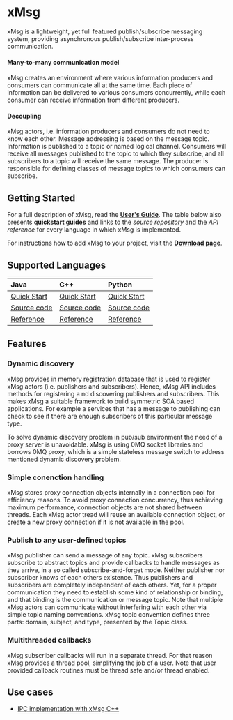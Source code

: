 # xMsg

xMsg is a lightweight, yet full featured publish/subscribe messaging system,
providing asynchronous publish/subscribe inter-process communication.

#### Many-to-many communication model

xMsg creates an environment where various information producers and
consumers can communicate all at the same time. Each piece of information can
be delivered to various consumers concurrently, while each consumer can
receive information from different producers.

#### Decoupling

xMsg actors, i.e. information producers and consumers do not need to know each
other. Message addressing is based on the message topic. Information is
published to a topic or named logical channel. Consumers will receive all
messages published to the topic to which they subscribe, and all subscribers
to a topic will receive the same message. The producer is responsible for
defining classes of message topics to which consumers can subscribe.


## Getting Started

For a full description of xMsg, read the [**User's Guide**](guides/actors.md).
The table below also presents **quickstart guides**
and links to the *source repository* and the *API reference*
for every language in which xMsg is implemented.

For instructions how to add xMsg to your project,
visit the [**Download page**](download.md).


## Supported Languages

<div class="doc-lang-table" markdown="1">

| Java | C++ | Python |
|:-----|:----|:-------|
| [Quick Start][jq] | [Quick Start][cq] | [Quick Start][pq] |
| [Source code][jg] | [Source code][cg] | [Source code][pg] |
| [Reference][jr]   | [Reference][cr]   | [Reference][pr]   |

</div>

[jq]: quickstart/java.md
[jg]: https://github.com/JeffersonLab/xmsg-java
[jr]: /xmsg/api/java/current/

[cq]: quickstart/cpp.md
[cg]: https://github.com/JeffersonLab/xmsg-cpp
[cr]: /xmsg/api/cpp/

[pq]: quickstart/python.md
[pg]: https://github.com/JeffersonLab/xmsg-python
[pr]: /xmsg/api/python/


## Features

### Dynamic discovery

xMsg provides in memory registration database that is used to register xMsg actors
(i.e. publishers and subscribers). Hence, xMsg API includes methods for registering a
nd discovering publishers and subscribers. This makes xMsg a suitable framework to
build symmetric SOA based applications. For example a services that has a message
to publishing can check to see if there are enough subscribers of this particular message type.

To solve dynamic discovery problem in pub/sub environment the need of a proxy
server is unavoidable. xMsg is using 0MQ socket libraries and borrows 0MQ proxy,
which is a simple stateless message switch to address mentioned dynamic discovery problem.

### Simple conenction handling

xMsg stores proxy connection objects internally in a connection pool for
efficiency reasons. To avoid proxy connection concurrency, thus achieving
maximum performance, connection objects are not shared between threads.
Each xMsg actor tread will reuse an available connection object, or create
a new proxy connection if it is not available in the pool.

### Publish to any user-defined topics

xMsg publisher can send a message of any topic. xMsg subscribers subscribe
to abstract topics and provide callbacks to handle messages as they arrive,
in a so called subscribe-and-forget mode. Neither publisher nor subscriber
knows of each others existence. Thus publishers and subscribers are completely
independent of each others. Yet, for a proper communication they need to
establish some kind of relationship or binding, and that binding is the
communication or message topic. Note that multiple xMsg actors can communicate
without interfering with each other via simple topic naming conventions.
xMsg topic convention defines three parts: domain, subject, and type,
presented by the Topic class.

### Multithreaded callbacks

xMsg subscriber callbacks will run in a separate thread. For that reason
xMsg provides a thread pool, simplifying the job of a user. Note that
user provided callback routines must be thread safe and/or thread enabled.


## Use cases

* [IPC implementation with xMsg C++](software/ipc_lib.md)
